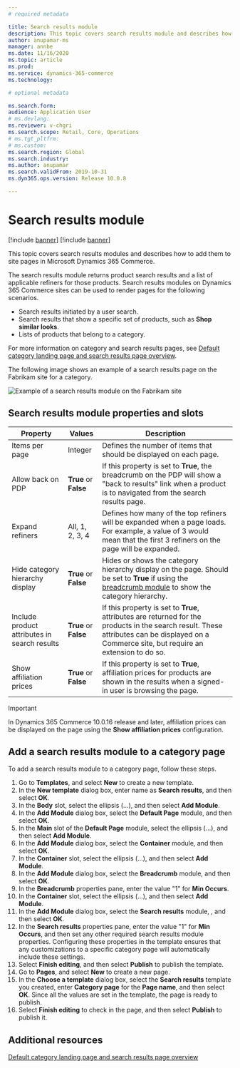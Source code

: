```yaml
---
# required metadata

title: Search results module
description: This topic covers search results module and describes how to add them to site pages in Microsoft Dynamics 365 Commerce.
author: anupamar-ms
manager: annbe
ms.date: 11/16/2020
ms.topic: article
ms.prod: 
ms.service: dynamics-365-commerce
ms.technology: 

# optional metadata

ms.search.form:  
audience: Application User
# ms.devlang: 
ms.reviewer: v-chgri
ms.search.scope: Retail, Core, Operations
# ms.tgt_pltfrm: 
# ms.custom: 
ms.search.region: Global
ms.search.industry: 
ms.author: anupamar
ms.search.validFrom: 2019-10-31
ms.dyn365.ops.version: Release 10.0.8

---
```


# Search results module

[!include [banner](includes/banner.md)]
[!include [banner](includes/preview-banner.md)]

This topic covers search results modules and describes how to add them to site pages in Microsoft Dynamics 365 Commerce.

The search results module returns product search results and a list of applicable refiners for those products. Search results modules on Dynamics 365 Commerce sites can be used to render pages for the following scenarios.

- Search results initiated by a user search.
- Search results that show a specific set of products, such as **Shop similar looks**.
- Lists of products that belong to a category.

For more information on category and search results pages, see [Default category landing page and search results page overview](category-search-page-overview.md).

The following image shows an example of a search results page on the Fabrikam site for a category.

![Example of a search results module on the Fabrikam site](./media/SimpleCategoryLandingDressCategory.png)

## Search results module properties and slots

| Property | Values | Description |
|----------------|--------|-------------|
| Items per page | Integer  | Defines the number of items that should be displayed on each page. |
| Allow back on PDP | **True** or **False** | If this property is set to **True**, the breadcrumb on the PDP will show a "back to results" link when a product is to navigated from the search results page. |
| Expand refiners | All, 1, 2, 3, 4 | Defines how many of the top refiners will be expanded when a page loads. For example, a value of 3 would mean that the first 3 refiners on the page will be expanded. |
| Hide category hierarchy display| **True** or **False** | Hides or shows the category hierarchy display on the page. Should be set to **True** if using the [breadcrumb module](add-breadcrumb.md) to show the category hierarchy.|
| Include product attributes in search results| **True** or **False** | If this property is set to **True**, attributes are returned for the products in the search result. These attributes can be displayed on a Commerce site, but require an extension to do so.|
| Show affiliation prices| **True** or **False** | If this property is set to **True**, affiliation prices for products are shown in the results when a signed-in user is browsing the page. |

> [!IMPORTANT]
> In Dynamics 365 Commerce 10.0.16 release and later, affiliation prices can be displayed on the page using the **Show affiliation prices** configuration.

## Add a search results module to a category page

To add a search results module to a category page, follow these steps.

1. Go to **Templates**, and select **New** to create a new template.
1. In the **New template** dialog box, enter name as **Search results**, and then select **OK**.
1. In the **Body** slot, select the ellipsis (...), and then select **Add Module**.
1. In the **Add Module** dialog box, select the **Default Page** module, and then select **OK**.
1. In the **Main** slot of the **Default Page** module, select the ellipsis (...), and then select **Add Module**.
1. In the **Add Module** dialog box, select the **Container** module, and then select **OK**.
1. In the **Container** slot, select the ellipsis (...), and then select **Add Module**.
1. In the **Add Module** dialog box, select the **Breadcrumb** module, and then select **OK**.
1. In the **Breadcrumb** properties pane, enter the value "1" for **Min Occurs**.
1. In the **Container** slot, select the ellipsis (...), and then select **Add Module**.
1. In the **Add Module** dialog box, select the **Search results** module, , and then select **OK**.
1. In the **Search results** properties pane, enter the value "1" for **Min Occurs**, and then set any other required search results module properties. Configuring these properties in the template ensures that any customizations to a specific category page will automatically include these settings. 
1. Select **Finish editing**, and then select **Publish** to publish the template.
1. Go to **Pages**, and select **New** to create a new page.
1. In the **Choose a template** dialog box, select the **Search results** template you created, enter **Category page** for the **Page name**, and then select **OK**. Since all the values are set in the template, the page is ready to publish. 
1. Select **Finish editing** to check in the page, and then select **Publish** to publish it.

## Additional resources

 [Default category landing page and search results page overview](category-search-page-overview.md)


